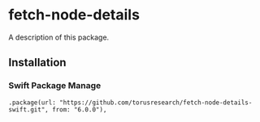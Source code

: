 # fetch-node-details

A description of this package.

## Installation

### Swift Package Manage

```
.package(url: "https://github.com/torusresearch/fetch-node-details-swift.git", from: "6.0.0"),
```
